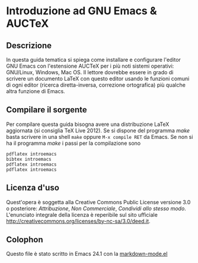 Introduzione ad GNU Emacs & AUCTeX
==========

Descrizione
----------

In questa guida tematica si spiega come installare e configurare l'editor GNU Emacs con l'estensione AUCTeX per i più noti sistemi operativi: GNU/Linux, Windows, Mac OS. Il lettore dovrebbe essere in grado di scrivere un documento LaTeX con questo editor usando le funzioni comuni di ogni editor (ricerca diretta-inversa, correzione ortografica) più qualche altra funzione di Emacs.

Compilare il sorgente
----------

Per compilare questa guida bisogna avere una distribuzione LaTeX aggiornata (si consiglia TeX Live 2012). Se si dispone del programma *make* basta scrivere in una shell ``make`` oppure ``M-x compile RET`` da Emacs.  Se non si ha il programma *make* i passi per la compilazione sono
````
pdflatex introemacs
bibtex introemacs
pdflatex introemacs
pdflatex introemacs
````

Licenza d'uso
----------

Quest'opera è soggetta alla Creative Commons Public License versione 3.0 o posteriore: *Attribuzione*, *Non Commerciale*, *Condividi allo stesso modo*. L'enunciato integrale della licenza è reperibile sul sito ufficiale http://creativecommons.org/licenses/by-nc-sa/3.0/deed.it.

Colophon
----------
Questo file è stato scritto in Emacs 24.1 con la [markdown-mode.el](http://jblevins.org/projects/markdown-mode/)

